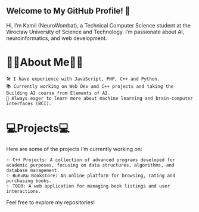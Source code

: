 ## Welcome to My GitHub Profile! 👋

Hi, I’m Kamil (NeuroWombat), a Technical Computer Science student at the Wrocław University of Science and Technology. I’m passionate about AI, neuroinformatics, and web development.
   # 👨‍🔬About Me👨‍🔬

    🛠️ I have experience with JavaScript, PHP, C++ and Python.
    📚 Currently working on Web Dev and C++ projects and taking the Building AI course from Elements of AI.
    🌱 Always eager to learn more about machine learning and brain-computer interfaces (BCI).

  # 💻Projects💻

Here are some of the projects I’m currently working on:

    ✨ C++ Projects: A collection of advanced programs developed for academic purposes, focusing on data structures, algorithms, and database management.
    ✨ BuKuKu Bookstore: An online platform for browsing, rating and purchasing books.
    ✨ T0D0: A web application for managing book listings and user interactions.

Feel free to explore my repositories!
